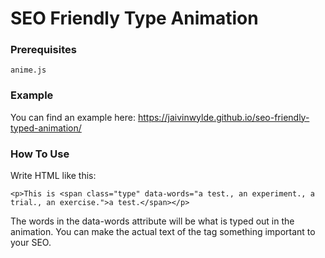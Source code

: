 # SEO Friendly Type Animation

### Prerequisites

```
anime.js
```

### Example
You can find an example here: https://jaivinwylde.github.io/seo-friendly-typed-animation/

### How To Use

Write HTML like this:

```
<p>This is <span class="type" data-words="a test., an experiment., a trial., an exercise.">a test.</span></p>
```

The words in the data-words attribute will be what is typed out in the animation. You can make the actual text of the tag something important to your SEO.
